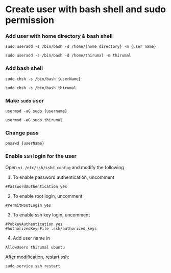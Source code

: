# Create user with bash shell and sudo permission

### Add user with home directory & bash shell

    sudo useradd -s /bin/bash -d /home/{home directory} -m {user name}

    sudo useradd -s /bin/bash -d /home/thirumal -m thirumal

### Add bash shell

    sudo chsh -s /bin/bash {userName}

    sudo chsh -s /bin/bash thirumal

### Make `sudo` user

    usermod -aG sudo {username}

    usermod -aG sudo thirumal

### Change pass

    passwd {userName}

### Enable `SSH` login for the user

  Open `vi /etc/ssh/sshd_config` and modify the following

  1. To enable password authentication, uncomment

    #PasswordAuthentication yes

  2. To enable root login, uncomment

    #PermitRootLogin yes

  3. To enable ssh key login, uncomment

    #PubkeyAuthentication yes
    #AuthorizedKeysFile .ssh/authorized_keys

  4. Add user name in 

    AllowUsers thirumal ubuntu

After modification, restart ssh:

    sudo service ssh restart
